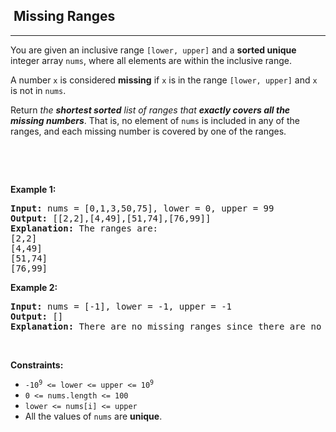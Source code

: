 <h2>  Missing Ranges</h2><hr><div><p>You are given an inclusive range <code>[lower, upper]</code> and a <strong>sorted unique</strong> integer array <code>nums</code>, where all elements are within the inclusive range.</p>

<p>A number <code>x</code> is considered <strong>missing</strong> if <code>x</code> is in the range <code>[lower, upper]</code> and <code>x</code> is not in <code>nums</code>.</p>

<p>Return <em>the <strong>shortest sorted</strong> list of ranges that <b>exactly covers all the missing numbers</b></em>. That is, no element of <code>nums</code> is included in any of the ranges, and each missing number is covered by one of the ranges.</p>

<p>&nbsp;</p>

<p>&nbsp;</p>
<p><strong class="example">Example 1:</strong></p>

<pre><strong>Input:</strong> nums = [0,1,3,50,75], lower = 0, upper = 99
<strong>Output:</strong> [[2,2],[4,49],[51,74],[76,99]]
<strong>Explanation:</strong> The ranges are:
[2,2]
[4,49]
[51,74]
[76,99]
</pre>

<p><strong class="example">Example 2:</strong></p>

<pre><strong>Input:</strong> nums = [-1], lower = -1, upper = -1
<strong>Output:</strong> []
<strong>Explanation:</strong> There are no missing ranges since there are no missing numbers.
</pre>

<p>&nbsp;</p>
<p><strong>Constraints:</strong></p>

<ul>
	<li><code>-10<sup>9</sup> &lt;= lower &lt;= upper &lt;= 10<sup>9</sup></code></li>
	<li><code>0 &lt;= nums.length &lt;= 100</code></li>
	<li><code>lower &lt;= nums[i] &lt;= upper</code></li>
	<li>All the values of <code>nums</code> are <strong>unique</strong>.</li>
</ul>
</div>
